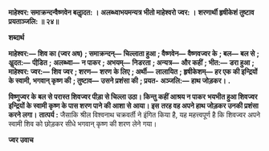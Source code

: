 **माहेश्वर: समाक्रन्दन्वैष्णवेन बलाॢदत: ।** **अलब्ध्वाभयमन्यत्र भीतो माहेश्वरो ज्वर: ।** **शरणार्थी हृषीकेशं तुष्टाव प्रयताञ्जलि: ॥ २४॥** 

**शब्दार्थ** 

**माहेश्वर:—** **शिव का (ज्वर अष)** **; समाक्रन्दन्—** **चिल्लाता हुआ** **; वैष्णवेन—** **वैष्णवज्वर के** **; बल—** **बल से** **; अॢदत:—** **पीडि़त** **;** **अलब्ध्वा—** **न पाकर** **; अभयम्—** **निडरता** **; अन्यत्र—** **और कहीं** **; भीत:—** **डरा हुआ** **; माहेश्वर: ज्वर:—** **शिव ज्वर** **; शरण—** **शरण** **के लिए** **; अर्थी—** **लालायित** **; हृषीकेशम्—** **हर एक की इन्द्रियों के स्वामी, भगवान् कृष्ण की** **; तुष्टाव—** **उसने प्रशंसा की** **; प्रयत-** **अञ्जलि:—** **हाथ जोड़कर।** **.** 

**विष्णुज्वर के बल से परास्त शिवज्वर पीड़ा से चिल्ला उठा। किन्तु कहीं आश्रय न पाकर** **भयभीत हुआ शिवज्वर इन्द्रियों के स्वामी कृष्ण के पास शरण पाने की आशा से आया। इस** **तरह वह अपने हाथ जोड़कर उनकी प्रशंसा करने लगा।** **तात्पर्य :** जैसाकि श्रील विश्वनाथ चक्रवर्ती ने इंगित किया है, यह महत्त्वपूर्ण है कि शिवज्वर अपने स्वामी शिव को छोड़कर सीधे भगवान् कृष्ण की शरण लेने गया।  

**ज्वर उवाच** 
